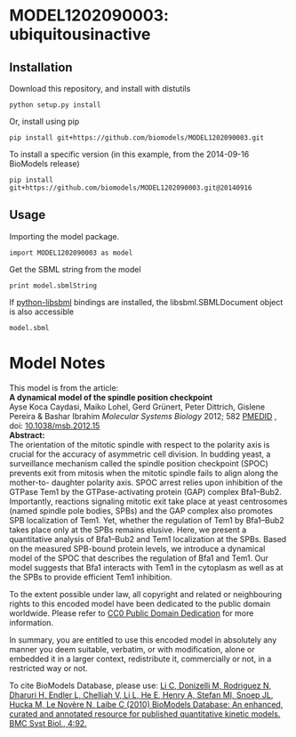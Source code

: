 # MODEL1202090003: ubiquitousinactive

## Installation

Download this repository, and install with distutils

`python setup.py install`

Or, install using pip

`pip install git+https://github.com/biomodels/MODEL1202090003.git`

To install a specific version (in this example, from the 2014-09-16 BioModels release)

`pip install git+https://github.com/biomodels/MODEL1202090003.git@20140916`

## Usage

Importing the model package.

`import MODEL1202090003 as model`

Get the SBML string from the model

`print model.sbmlString`

If [python-libsbml](https://pypi.python.org/pypi/python-libsbml) bindings are
installed, the libsbml.SBMLDocument object is also accessible

`model.sbml`


# Model Notes


This model is from the article:  
**A dynamical model of the spindle position checkpoint**   
Ayse Koca Caydasi, Maiko Lohel, Gerd Grünert, Peter Dittrich, Gislene Pereira
& Bashar Ibrahim _Molecular Systems Biology_ 2012; 582
[PMEDID](http://www.ncbi.nlm.nih.gov/pubmed/PMEDID) , doi:
[10.1038/msb.2012.15](http://dx.doi.org/10.1038/msb.2012.15)  
**Abstract:**   
The orientation of the mitotic spindle with respect to the polarity axis is
crucial for the accuracy of asymmetric cell division. In budding yeast, a
surveillance mechanism called the spindle position checkpoint (SPOC) prevents
exit from mitosis when the mitotic spindle fails to align along the mother-to-
daughter polarity axis. SPOC arrest relies upon inhibition of the GTPase Tem1
by the GTPase-activating protein (GAP) complex Bfa1–Bub2. Importantly,
reactions signaling mitotic exit take place at yeast centrosomes (named
spindle pole bodies, SPBs) and the GAP complex also promotes SPB localization
of Tem1. Yet, whether the regulation of Tem1 by Bfa1–Bub2 takes place only at
the SPBs remains elusive. Here, we present a quantitative analysis of
Bfa1–Bub2 and Tem1 localization at the SPBs. Based on the measured SPB-bound
protein levels, we introduce a dynamical model of the SPOC that describes the
regulation of Bfa1 and Tem1. Our model suggests that Bfa1 interacts with Tem1
in the cytoplasm as well as at the SPBs to provide efficient Tem1 inhibition.

To the extent possible under law, all copyright and related or neighbouring
rights to this encoded model have been dedicated to the public domain
worldwide. Please refer to [CC0 Public Domain
Dedication](http://creativecommons.org/publicdomain/zero/1.0/) for more
information.

In summary, you are entitled to use this encoded model in absolutely any
manner you deem suitable, verbatim, or with modification, alone or embedded it
in a larger context, redistribute it, commercially or not, in a restricted way
or not.

To cite BioModels Database, please use: [Li C, Donizelli M, Rodriguez N,
Dharuri H, Endler L, Chelliah V, Li L, He E, Henry A, Stefan MI, Snoep JL,
Hucka M, Le Novère N, Laibe C (2010) BioModels Database: An enhanced, curated
and annotated resource for published quantitative kinetic models. BMC Syst
Biol., 4:92.](http://www.ncbi.nlm.nih.gov/pubmed/20587024)


